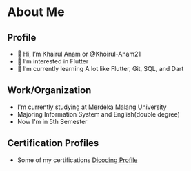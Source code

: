 About Me
==
Profile
--
- 👋 Hi, I’m Khairul Anam or @Khoirul-Anam21
- 👀 I’m interested in Flutter
- 🌱 I’m currently learning A lot like Flutter, Git, SQL, and Dart

Work/Organization
--
- I'm currently studying at Merdeka Malang University
- Majoring Information System and English(double degree)
- Now I'm in 5th Semester

Certification Profiles
-- 
- Some of my certifications [Dicoding Profile](https://www.dicoding.com/users/khairul_a)
<!---
Khoirul-Anam21/Khoirul-Anam21 is a ✨ special ✨ repository because its `README.md` (this file) appears on your GitHub profile.
You can click the Preview link to take a look at your changes.
--->
